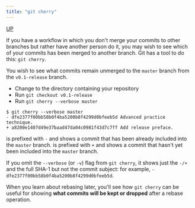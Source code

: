 ```yaml
---
title: "git cherry"
---
```


[UP](/git/git-index.html)


If you have a workflow in which you don't merge your commits to other branches but rather have another person do it,
you may wish to see which of your commits has been merged to another branch.
Git has a tool to do this: `git cherry`.

You wish to see what commits remain unmerged to the `master` branch from the `v0.1-release` branch.

- Change to the directory containing your repository
- Run `git checkout v0.1-release`
- Run `git cherry --verbose master`

```text
$ git cherry --verbose master
- dfe2377f00bb58b0f4ba5200b8f4299d0bfeeb5d Advanced practice technique.
+ a8200e1407d49e37baad47da04c0981f43d7c7ff Add release preface.
```

is prefixed with `-` and shows a commit that has been already included into the `master` branch.
is prefixed with `+` and shows a commit that hasn't yet been included into the `master` branch.

If you omit the `--verbose` (or `-v`) flag from `git cherry`,
it shows just the `-/+` and the full SHA-1 but not the commit subject: for example,
`- dfe2377f00bb58b0f4ba5200b8f4299d0bfeeb5d`.

When you learn about rebasing later, you'll see how `git cherry` can be useful for
showing **what commits will be kept or dropped** after a rebase operation.
